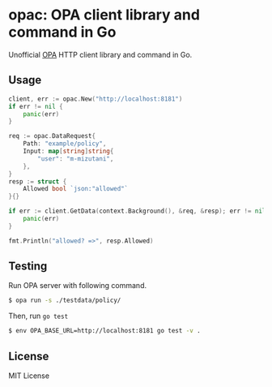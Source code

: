 # opac: OPA client library and command in Go

Unofficial [OPA](https://github.com/open-policy-agent/opa) HTTP client library and command in Go.

## Usage

```go
client, err := opac.New("http://localhost:8181")
if err != nil {
    panic(err)
}

req := opac.DataRequest{
    Path: "example/policy",
    Input: map[string]string{
        "user": "m-mizutani",
    },
}
resp := struct {
    Allowed bool `json:"allowed"`
}{}

if err := client.GetData(context.Background(), &req, &resp); err != nil {
    panic(err)
}

fmt.Println("allowed? =>", resp.Allowed)
```

## Testing

Run OPA server with following command.

```bash
$ opa run -s ./testdata/policy/
```

Then, run `go test`

```bash
$ env OPA_BASE_URL=http://localhost:8181 go test -v .
```

## License

MIT License
